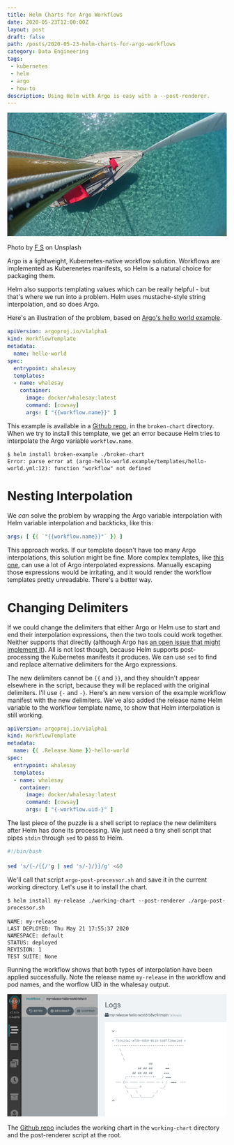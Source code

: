 ```yaml
---
title: Helm Charts for Argo Workflows
date: 2020-05-23T12:00:00Z
layout: post
draft: false
path: /posts/2020-05-23-helm-charts-for-argo-workflows
category: Data Engineering
tags:
 - kubernetes
 - helm
 - argo
 - how-to
description: Using Helm with Argo is easy with a --post-renderer.
---
```


<div class="cover-image">
  <img src="cover.jpg" title="White and pink sailboat at sea during the daytime"></img>
  <p class="image-credit">Photo by <a href="https://unsplash.com/@clicclac">F S</a> on Unsplash</p>
</div>

Argo is a lightweight, Kubernetes-native workflow solution.
Workflows are implemented as Kuberenetes manifests, so Helm is a natural choice for packaging them.

Helm also supports templating values which can be really helpful - but that's where we run into a problem. Helm uses mustache-style string interpolation, and so does Argo.

Here's an illustration of the problem, based on [Argo's hello world example](https://github.com/argoproj/argo/blob/master/examples/hello-world.yaml).

```yaml
apiVersion: argoproj.io/v1alpha1
kind: WorkflowTemplate
metadata:
  name: hello-world
spec:
  entrypoint: whalesay
  templates:
  - name: whalesay
    container:
      image: docker/whalesay:latest
      command: [cowsay]
      args: [ "{{workflow.name}}" ]
```

This example is available in a [Github repo](https://github.com/brabster/helm-argo-example), in the `broken-chart` directory. When we try to install this template, we get an error because Helm tries to interpolate the Argo variable `workflow.name`.

```
$ helm install broken-example ./broken-chart
Error: parse error at (argo-hello-world.example/templates/hello-world.yml:12): function "workflow" not defined
```

# Nesting Interpolation

We *can* solve the problem by wrapping the Argo variable interpolation with Helm variable interpolation and backticks, like this:

```yaml
args: [ {{ `"{{workflow.name}}"` }} ]
```
This approach works.
If our template doesn't have too many Argo interpolations, this solution might be fine.
More complex templates, like [this one](https://github.com/argoproj/argo/blob/master/examples/parallelism-nested.yaml), can use a lot of Argo interpolated expressions.
Manually escaping those expressions would be irritating, and it would render the workflow templates pretty unreadable. There's a better way.

# Changing Delimiters

If we could change the delimiters that either Argo or Helm use to start and end their interpolation expressions, then the two tools could work together. Neither supports that directly (although Argo has [an open issue that might implement it](https://github.com/argoproj/argo/issues/2430)). All is not lost though, because Helm supports post-processing the Kubernetes manifests it produces. We can use `sed` to find and replace alternative delimiters for the Argo expressions.

The new delimiters cannot be `{{` and `}}`, and they shouldn't appear elsewhere in the script, because they will be replaced with the original delimiters. I'll use `{-` and `-}`. Here's an new version of the example workflow manifest with the new delimiters. We've also added the release name Helm variable to the workflow template name, to show that Helm interpolation is still working.

```yaml
apiVersion: argoproj.io/v1alpha1
kind: WorkflowTemplate
metadata:
  name: {{ .Release.Name }}-hello-world
spec:
  entrypoint: whalesay
  templates:
  - name: whalesay
    container:
      image: docker/whalesay:latest
      command: [cowsay]
      args: [ "{-workflow.uid-}" ]
```

The last piece of the puzzle is a shell script to replace the new delimiters after Helm has done its processing. We just need a tiny shell script that pipes `stdin` through `sed` to pass to Helm.

```bash
#!/bin/bash

sed 's/{-/{{/'g | sed 's/-}/}}/g' <&0
```

We'll call that script `argo-post-processor.sh` and save it in the current working directory. Let's use it to install the chart.

```
$ helm install my-release ./working-chart --post-renderer ./argo-post-processor.sh 

NAME: my-release
LAST DEPLOYED: Thu May 21 17:55:37 2020
NAMESPACE: default
STATUS: deployed
REVISION: 1
TEST SUITE: None
```
Running the workflow shows that both types of interpolation have been applied successfully. Note the release name `my-release` in the workflow and pod names, and the worflow UID in the whalesay output.

![Screenshot of the Helm-processed workflow running successfully, with interpolated values visible](argo-success.png)

The [Github repo](https://github.com/brabster/helm-argo-example) includes the working chart in the `working-chart` directory and the post-renderer script at the root.